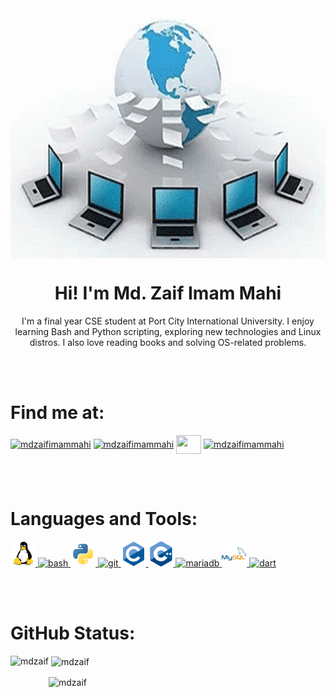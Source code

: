 <img align="center" src="https://github.com/mdzaif/mdzaif/blob/main/info.gif" alt="well coming" style="width:1000px;height:400px;">
<h1 align="center"> Hi! I'm Md. Zaif Imam Mahi </h1>
<p align="center">I'm a final year CSE student at Port City International University. I enjoy learning Bash and Python scripting, exploring new technologies and Linux distros. I also love reading books and solving OS-related problems.</p>
<br>
<br>

# Find me at:
<p align="left">
<a href="mailto:mdizaif@gmail.com" target="blank"><img align="center" src="https://img.shields.io/badge/-gmail?style=flat&logo=gmail&labelColor=white&color=white" alt="mdzaifimammahi" height="30" width="40" /></a>
<a href="https://www.linkedin.com/in/md-zaif-imam-mahi-70aa84241/" target="blank"><img align="center" src="https://img.shields.io/badge/-linkedin?style=flat-square&logo=linkedin&logoColor=white&labelColor=blue&color=blue" alt="mdzaifimammahi" height="30" width="40" /></a>
<a href="https://twitter.com/Zaif_Mahi" target="blank"><img align="center" src="https://img.shields.io/badge/-twitter?style=flat&logo=twitter&logoColor=white&labelColor=blue&color=blue" height="30" width="40" /></a>
<a href="https://fb.com/mdzaifimammahi" target="blank"><img align="center" src="https://img.shields.io/badge/-facebook?style=flat&logo=facebook&logoColor=white&labelColor=blue&color=blue" alt="mdzaifimammahi" height="30" width="40" /></a>
</p>
<br>
<br>

# Languages and Tools:
<p align="left"> <a href="https://www.linux.org/" target="_blank" rel="noreferrer"> <img src="https://raw.githubusercontent.com/devicons/devicon/master/icons/linux/linux-original.svg" alt="linux" width="40" height="40"/> </a> <a href="https://www.gnu.org/software/bash/" target="_blank" rel="noreferrer"> <img src="https://www.vectorlogo.zone/logos/gnu_bash/gnu_bash-icon.svg" alt="bash" width="40" height="40"/> </a> <a href="https://www.python.org" target="_blank" rel="noreferrer"> <img src="https://raw.githubusercontent.com/devicons/devicon/master/icons/python/python-original.svg" alt="python" width="40" height="40"/> </a>  <a href="https://git-scm.com/" target="_blank" rel="noreferrer"> <img src="https://www.vectorlogo.zone/logos/git-scm/git-scm-icon.svg" alt="git" width="40" height="40"/> </a> <a href="https://www.cprogramming.com/" target="_blank" rel="noreferrer"> <img src="https://raw.githubusercontent.com/devicons/devicon/master/icons/c/c-original.svg" alt="c" width="40" height="40"/> </a> <a href="https://www.w3schools.com/cpp/" target="_blank" rel="noreferrer"> <img src="https://raw.githubusercontent.com/devicons/devicon/master/icons/cplusplus/cplusplus-original.svg" alt="cplusplus" width="40" height="40"/> </a> <a href="https://mariadb.org/" target="_blank" rel="noreferrer"> <img src="https://www.vectorlogo.zone/logos/mariadb/mariadb-icon.svg" alt="mariadb" width="40" height="40"/> </a> <a href="https://www.mysql.com/" target="_blank" rel="noreferrer"> <img src="https://raw.githubusercontent.com/devicons/devicon/master/icons/mysql/mysql-original-wordmark.svg" alt="mysql" width="40" height="40"/> </a>  <a href="https://dart.dev" target="_blank" rel="noreferrer"> <img src="https://www.vectorlogo.zone/logos/dartlang/dartlang-icon.svg" alt="dart" width="40" height="40"/> </a> </p>
<br>
<br>

# GitHub Status:
<p><img align="left" src="https://github-readme-stats.vercel.app/api/top-langs?username=mdzaif&show_icons=true&locale=en&theme=transparent&layout=compact&card_width=400" height="150" alt="mdzaif" /></p>

<p>&nbsp;<img align="center" src="https://github-readme-stats.vercel.app/api?username=mdzaif&show_icons=true&locale=en&theme=transparent&card_width=500" height="150" alt="mdzaif" /></p>

<p><img align="center" src="https://github-readme-streak-stats.herokuapp.com/?user=mdzaif&theme=transparent&card_width=1012" alt="mdzaif" /></p>

